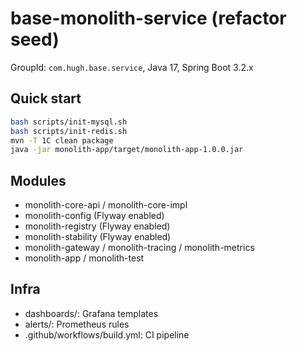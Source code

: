 # base-monolith-service (refactor seed)
GroupId: `com.hugh.base.service`, Java 17, Spring Boot 3.2.x

## Quick start
```bash
bash scripts/init-mysql.sh
bash scripts/init-redis.sh
mvn -T 1C clean package
java -jar monolith-app/target/monolith-app-1.0.0.jar
```

## Modules
- monolith-core-api / monolith-core-impl
- monolith-config (Flyway enabled)
- monolith-registry (Flyway enabled)
- monolith-stability (Flyway enabled)
- monolith-gateway / monolith-tracing / monolith-metrics
- monolith-app / monolith-test

## Infra
- dashboards/: Grafana templates
- alerts/: Prometheus rules
- .github/workflows/build.yml: CI pipeline
